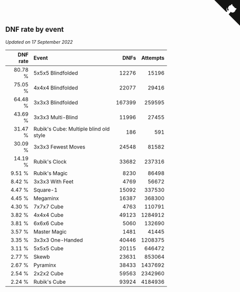 ## DNF rate by event

*Updated on 17 September 2022*

| DNF rate | Event | DNFs | Attempts |
| ---: | :--- | ---: | ---: |
| 80.78 % | 5x5x5 Blindfolded | 12276 | 15196 |
| 75.05 % | 4x4x4 Blindfolded | 22077 | 29416 |
| 64.48 % | 3x3x3 Blindfolded | 167399 | 259595 |
| 43.69 % | 3x3x3 Multi-Blind | 11996 | 27455 |
| 31.47 % | Rubik's Cube: Multiple blind old style | 186 | 591 |
| 30.09 % | 3x3x3 Fewest Moves | 24548 | 81582 |
| 14.19 % | Rubik's Clock | 33682 | 237316 |
| 9.51 % | Rubik's Magic | 8230 | 86498 |
| 8.42 % | 3x3x3 With Feet | 4769 | 56672 |
| 4.47 % | Square-1 | 15092 | 337530 |
| 4.45 % | Megaminx | 16387 | 368300 |
| 4.30 % | 7x7x7 Cube | 4763 | 110791 |
| 3.82 % | 4x4x4 Cube | 49123 | 1284912 |
| 3.81 % | 6x6x6 Cube | 5060 | 132690 |
| 3.57 % | Master Magic | 1481 | 41445 |
| 3.35 % | 3x3x3 One-Handed | 40446 | 1208375 |
| 3.11 % | 5x5x5 Cube | 20115 | 646472 |
| 2.77 % | Skewb | 23631 | 853064 |
| 2.67 % | Pyraminx | 38433 | 1437692 |
| 2.54 % | 2x2x2 Cube | 59563 | 2342960 |
| 2.24 % | Rubik's Cube | 93924 | 4184936 |


<a href="https://github.com/JustinTimeCuber/wca_statistics" class="github-corner" aria-label="View source on Github"><svg width="80" height="80" viewBox="0 0 250 250" style="fill:#151513; color:#fff; position: absolute; top: 0; border: 0; right: 0;" aria-hidden="true"><path d="M0,0 L115,115 L130,115 L142,142 L250,250 L250,0 Z"></path><path d="M128.3,109.0 C113.8,99.7 119.0,89.6 119.0,89.6 C122.0,82.7 120.5,78.6 120.5,78.6 C119.2,72.0 123.4,76.3 123.4,76.3 C127.3,80.9 125.5,87.3 125.5,87.3 C122.9,97.6 130.6,101.9 134.4,103.2" fill="currentColor" style="transform-origin: 130px 106px;" class="octo-arm"></path><path d="M115.0,115.0 C114.9,115.1 118.7,116.5 119.8,115.4 L133.7,101.6 C136.9,99.2 139.9,98.4 142.2,98.6 C133.8,88.0 127.5,74.4 143.8,58.0 C148.5,53.4 154.0,51.2 159.7,51.0 C160.3,49.4 163.2,43.6 171.4,40.1 C171.4,40.1 176.1,42.5 178.8,56.2 C183.1,58.6 187.2,61.8 190.9,65.4 C194.5,69.0 197.7,73.2 200.1,77.6 C213.8,80.2 216.3,84.9 216.3,84.9 C212.7,93.1 206.9,96.0 205.4,96.6 C205.1,102.4 203.0,107.8 198.3,112.5 C181.9,128.9 168.3,122.5 157.7,114.1 C157.9,116.9 156.7,120.9 152.7,124.9 L141.0,136.5 C139.8,137.7 141.6,141.9 141.8,141.8 Z" fill="currentColor" class="octo-body"></path></svg></a><style>.github-corner:hover .octo-arm{animation:octocat-wave 560ms ease-in-out}@keyframes octocat-wave{0%,100%{transform:rotate(0)}20%,60%{transform:rotate(-25deg)}40%,80%{transform:rotate(10deg)}}@media (max-width:500px){.github-corner:hover .octo-arm{animation:none}.github-corner .octo-arm{animation:octocat-wave 560ms ease-in-out}}</style>
